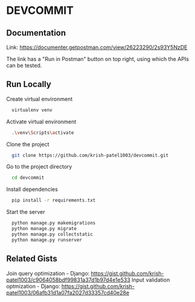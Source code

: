 
# DEVCOMMIT



## Documentation
Link: https://documenter.getpostman.com/view/26223290/2s93Y5NzDE

The link has a "Run in Postman" button on top right, using which the APIs can be tested.
## Run Locally

Create virtual environment

```bash
  virtualenv venv
```

Activate virtual environment

```bash
  .\venv\Scripts\activate
```

Clone the project

```bash
  git clone https://github.com/krish-patel1003/devcommit.git
```

Go to the project directory

```bash
  cd devcommit
```

Install dependencies

```bash
  pip install -r requirements.txt
```

Start the server

```bash
  python manage.py makemigrations
  python manage.py migrate
  python manage.py collectstatic
  python manage.py runserver
```
## Related Gists
Join query optimization - Django: https://gist.github.com/krish-patel1003/c9064058bdf99831a37d1b97d4e1e533
Input validation optmization - Django: https://gist.github.com/krish-patel1003/06afb31d1a07fa2027d33357cd40e28e
